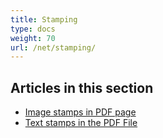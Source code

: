 ```yaml
---
title: Stamping
type: docs
weight: 70
url: /net/stamping/
---
```


## Articles in this section

- [Image stamps in PDF page](/pdf/net/image-stamps-in-pdf-page/)
- [Text stamps in the PDF File](/pdf/net/text-stamps-in-the-pdf-file/)


